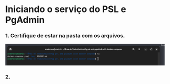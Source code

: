 # Iniciando o serviço do PSL e PgAdmin

###  1. Certifique de estar na pasta com os arquivos. 
![Texto Alternativo da Imagem](/img/Captura%20de%20tela%20de%202024-03-17%2017-20-42.png)

### 2. 
